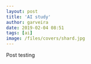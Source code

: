 ```yaml
---
layout: post
title: 'AI study'
author: garveira
date: 2019-02-04 08:51
tags: [ai]
image: /files/covers/shard.jpg
---
```


Post testing
